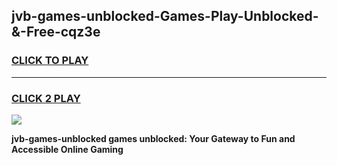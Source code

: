 
## jvb-games-unblocked-Games-Play-Unblocked-&-Free-cqz3e
<h3>
<a href="https://premium76.site?title=jvb-games-unblocked&ref=24A">CLICK TO PLAY</a></h3>
<hr>

<h3>
<a href="https://premium76.site?title=jvb-games-unblocked&ref=24A">CLICK 2 PLAY</a>
  
</h3>

<a href="https://premium76.site?title=jvb-games-unblocked&ref=24A"><img src="https://clearcache.store/games.png"></a>


**jvb-games-unblocked games unblocked: Your Gateway to Fun and Accessible Online Gaming**
